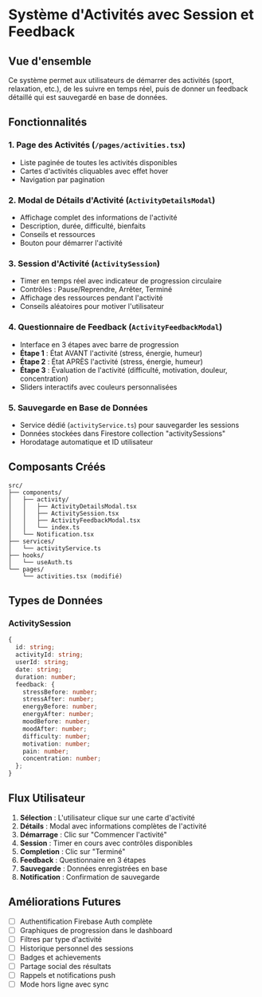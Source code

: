 # Système d'Activités avec Session et Feedback

## Vue d'ensemble

Ce système permet aux utilisateurs de démarrer des activités (sport, relaxation, etc.), de les suivre en temps réel, puis de donner un feedback détaillé qui est sauvegardé en base de données.

## Fonctionnalités

### 1. Page des Activités (`/pages/activities.tsx`)
- Liste paginée de toutes les activités disponibles
- Cartes d'activités cliquables avec effet hover
- Navigation par pagination

### 2. Modal de Détails d'Activité (`ActivityDetailsModal`)
- Affichage complet des informations de l'activité
- Description, durée, difficulté, bienfaits
- Conseils et ressources
- Bouton pour démarrer l'activité

### 3. Session d'Activité (`ActivitySession`)
- Timer en temps réel avec indicateur de progression circulaire
- Contrôles : Pause/Reprendre, Arrêter, Terminé
- Affichage des ressources pendant l'activité
- Conseils aléatoires pour motiver l'utilisateur

### 4. Questionnaire de Feedback (`ActivityFeedbackModal`)
- Interface en 3 étapes avec barre de progression
- **Étape 1** : État AVANT l'activité (stress, énergie, humeur)
- **Étape 2** : État APRÈS l'activité (stress, énergie, humeur)
- **Étape 3** : Évaluation de l'activité (difficulté, motivation, douleur, concentration)
- Sliders interactifs avec couleurs personnalisées

### 5. Sauvegarde en Base de Données
- Service dédié (`activityService.ts`) pour sauvegarder les sessions
- Données stockées dans Firestore collection "activitySessions"
- Horodatage automatique et ID utilisateur

## Composants Créés

```
src/
├── components/
│   ├── activity/
│   │   ├── ActivityDetailsModal.tsx
│   │   ├── ActivitySession.tsx
│   │   ├── ActivityFeedbackModal.tsx
│   │   └── index.ts
│   └── Notification.tsx
├── services/
│   └── activityService.ts
├── hooks/
│   └── useAuth.ts
└── pages/
    └── activities.tsx (modifié)
```

## Types de Données

### ActivitySession
```typescript
{
  id: string;
  activityId: string;
  userId: string;
  date: string;
  duration: number;
  feedback: {
    stressBefore: number;
    stressAfter: number;
    energyBefore: number;
    energyAfter: number;
    moodBefore: number;
    moodAfter: number;
    difficulty: number;
    motivation: number;
    pain: number;
    concentration: number;
  };
}
```

## Flux Utilisateur

1. **Sélection** : L'utilisateur clique sur une carte d'activité
2. **Détails** : Modal avec informations complètes de l'activité
3. **Démarrage** : Clic sur "Commencer l'activité"
4. **Session** : Timer en cours avec contrôles disponibles
5. **Completion** : Clic sur "Terminé" 
6. **Feedback** : Questionnaire en 3 étapes
7. **Sauvegarde** : Données enregistrées en base
8. **Notification** : Confirmation de sauvegarde

## Améliorations Futures

- [ ] Authentification Firebase Auth complète
- [ ] Graphiques de progression dans le dashboard
- [ ] Filtres par type d'activité
- [ ] Historique personnel des sessions
- [ ] Badges et achievements
- [ ] Partage social des résultats
- [ ] Rappels et notifications push
- [ ] Mode hors ligne avec sync
